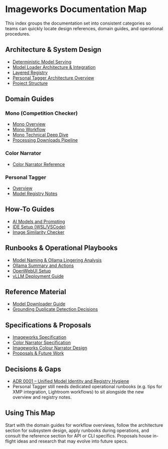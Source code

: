 # Imageworks Documentation Map

This index groups the documentation set into consistent categories so teams can
quickly locate design references, domain guides, and operational procedures.

## Architecture & System Design
- [Deterministic Model Serving](architecture/deterministic-model-serving.md)
- [Model Loader Architecture & Integration](architecture/model-loader-overview.md)
- [Layered Registry](architecture/layered-registry.md)
- [Personal Tagger Architecture Overview](architecture/personal-tagger-architecture-overview.md)
- [Project Structure](architecture/project-structure.md)

## Domain Guides
### Mono (Competition Checker)
- [Mono Overview](domains/mono/mono-overview.md)
- [Mono Workflow](domains/mono/mono-workflow.md)
- [Mono Technical Deep Dive](domains/mono/mono-technical.md)
- [Processing Downloads Pipeline](domains/mono/processing-downloads.md)

### Color Narrator
- [Color Narrator Reference](domains/color-narrator/reference.md)

### Personal Tagger
- [Overview](domains/personal-tagger/overview.md)
- [Model Registry Notes](domains/personal-tagger/model-registry.md)

## How-To Guides
- [AI Models and Prompting](guides/ai-models-and-prompting.md)
- [IDE Setup (WSL/VSCode)](guides/ide-setup-wsl-vscode.md)
- [Image Similarity Checker](guides/image-similarity-checker.md)

## Runbooks & Operational Playbooks
- [Model Naming & Ollama Lingering Analysis](runbooks/model-naming-and-ollama-lingering.md)
- [Ollama Summary and Actions](runbooks/ollama-summary-and-actions.md)
- [OpenWebUI Setup](runbooks/openwebui-setup.md)
- [vLLM Deployment Guide](runbooks/vllm-deployment-guide.md)

## Reference Material
- [Model Downloader Guide](reference/model-downloader.md)
- [Grounding Duplicate Detection Decisions](analysis/image-similarity-grounding.md)

## Specifications & Proposals
- [Imageworks Specification](spec/imageworks-specification.md)
- [Color Narrator Specification](spec/imageworks-colour-narrator-specification.md)
- [Imageworks Colour Narrator Design](spec/design/imageworks-colour-narrator-design.md)
- [Proposals & Future Work](proposals/)

## Decisions & Gaps
- [ADR 0001 – Unified Model Identity and Registry Hygiene](decisions/0001-model-naming-and-registry.md)
- Personal Tagger still needs dedicated operational runbooks (e.g. tips for XMP
  integration, Lightroom workflows) to sit alongside the new overview and
  registry notes.

## Using This Map
Start with the domain guides for workflow overviews, follow the architecture
section for subsystem design, apply runbooks during operations, and consult the
reference section for API or CLI specifics. Proposals house in-flight ideas and
research that may evolve into future specs.
